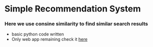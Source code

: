 # Simple Recommendation System 
### Here we use consine similarity to find similar search results
- basic python code written 
- Only web app remaining check it [here](https://www.youtube.com/watch?v=w564MnjtB7I&list=PLJ39kWiJXSixN8mGD8xvIPf5d7ZW0am0s&index=12)
